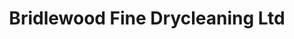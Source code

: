 ---
title: "Bridlewood Fine Drycleaning Ltd"
url: /calgary/bridlewood-fine-drycleaning-ltd/
shop: laundry
---